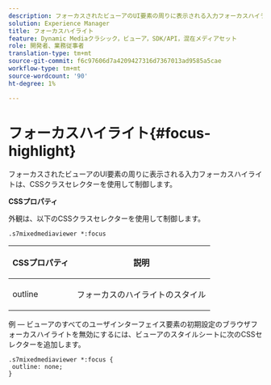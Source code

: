 ```yaml
---
description: フォーカスされたビューアのUI要素の周りに表示される入力フォーカスハイライトは、CSSクラスセレクターを使用して制御します。
solution: Experience Manager
title: フォーカスハイライト
feature: Dynamic Mediaクラシック，ビューア，SDK/API，混在メディアセット
role: 開発者、業務従事者
translation-type: tm+mt
source-git-commit: f6c97606d7a4209427316d7367013ad9585a5cae
workflow-type: tm+mt
source-wordcount: '90'
ht-degree: 1%

---
```



# フォーカスハイライト{#focus-highlight}

フォーカスされたビューアのUI要素の周りに表示される入力フォーカスハイライトは、CSSクラスセレクターを使用して制御します。

<!--<a id="section_061E550C1C1D4DB2BD663A898895B38C"></a>-->

**CSSプロパティ**

外観は、以下のCSSクラスセレクターを使用して制御します。

```
.s7mixedmediaviewer *:focus
```

<table id="table_94EE3F5BBE4547C0B4943471CEE7EDE4"> 
 <thead> 
  <tr> 
   <th colname="col1" class="entry"> <p> CSSプロパティ </p> </th> 
   <th colname="col2" class="entry"> <p>説明 </p> </th> 
  </tr> 
 </thead>
 <tbody> 
  <tr> 
   <td colname="col1"> <p> <span class="codeph"> outline  </span> </p> </td> 
   <td colname="col2"> <p>フォーカスのハイライトのスタイル </p> </td> 
  </tr> 
 </tbody> 
</table>

例 — ビューアのすべてのユーザインターフェイス要素の初期設定のブラウザフォーカスハイライトを無効にするには、ビューアのスタイルシートに次のCSSセレクターを追加します。

```
.s7mixedmediaviewer *:focus { 
 outline: none; 
}
```

